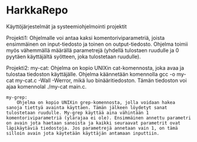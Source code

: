 # HarkkaRepo
 Käyttöjärjestelmät ja systeemiohjelmointi projektit

 Projekti1:
    Ohjelmalle voi antaa kaksi komentoriviparametriä, joista ensimmäinen on input-tiedosto ja toinen on output-tiedosto. Ohjelma toimii myös vähemmällä määrällä parametrejä (yhdellä tulostaen ruudulle ja 0 pyytäen käyttäjältä syötteen, joka tulostetaan ruudulle).

 Projekti2:
    my-cat:
        Ohjelma on kopio UNIXin cat-komennosta, joka avaa ja tulostaa tiedoston käyttäjälle. Ohjelma käännetään komennolla gcc -o my-cat my-cat.c -Wall -Werror, mikä luo binääritiedoston. Tämän tiedoston voi ajaa komennolal ./my-cat main.c.
    
    my-grep:
        Ohjelma on kopio UNIXin grep-komennosta, jolla voidaan hakea sanoja tiettyä avainta käyttäen. Tämän jälkeen löydetyt sanat tulostetaan ruudulle. My-grep käyttää aina vähintään 1 komentoriviparametriä (ylärajaa ei ole). Ensimmäinen annettu parametri on avain jota haetaan sanoista ja kaikki seuraavat parametrit ovat läpikäytäviä tiedostoja. Jos parametrejä annetaan vain 1, on tämä silloin avain jota käytetään käyttäjän antamaan inputtiin.
 
